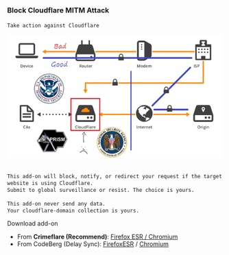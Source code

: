 ### Block Cloudflare MITM Attack

`Take action against Cloudflare`

![](../image/goodorbad.jpg)


```

This add-on will block, notify, or redirect your request if the target website is using Cloudflare.
Submit to global surveillance or resist. The choice is yours.
 
This add-on never send any data.
Your cloudflare-domain collection is yours.

```


Download add-on
- From **Crimeflare (Recommend)**: [Firefox ESR / Chromium](https://crimeflare.wodferndripvpe6ib4uz4rtngrnzichnirgn7t5x64gxcyroopbhsuqd.onion/)
- From CodeBerg (Delay Sync): [FirefoxESR](../addons/releases/bcma.xpi) / [Chromium](../addons/releases/bcma.crx)

